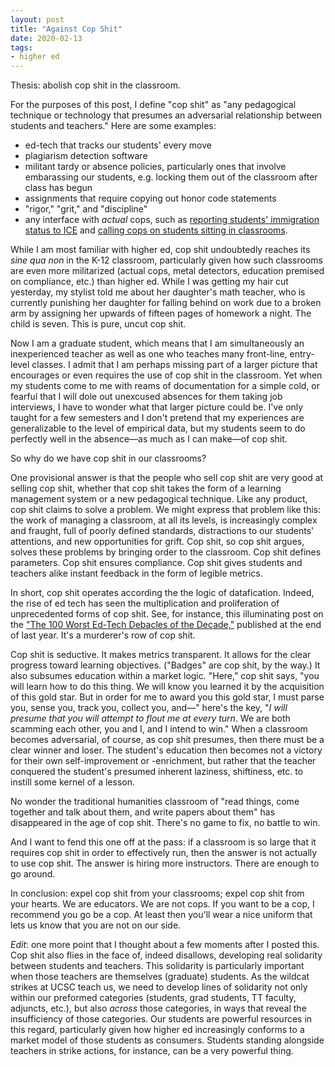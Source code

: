 ```yaml
---
layout: post
title: "Against Cop Shit"
date: 2020-02-13
tags:
- higher ed
---
```


Thesis: abolish cop shit in the classroom. 

For the purposes of this post, I define "cop shit" as "any pedagogical technique or technology that presumes an adversarial relationship between students and teachers." Here are some examples: 

- ed-tech that tracks our students' every move
- plagiarism detection software
- militant tardy or absence policies, particularly ones that involve embarassing our students, e.g. locking them out of the classroom after class has begun
- assignments that require copying out honor code statements
- "rigor," "grit," and "discipline"
- any interface with *actual* cops, such as [reporting students' immigration status to ICE](https://www.washingtonpost.com/news/education/wp/2018/05/23/astounding-ignorance-of-the-law-civil-rights-groups-slam-devos-for-saying-schools-can-report-undocumented-students/?utm_term=.80634bea1c1f&tid=lk_interstitial_manual_8&itid=lk_interstitial_manual_8) and [calling cops on students sitting in classrooms](https://www.cnn.com/2020/01/24/us/ball-state-university-police-seat-change-trnd/index.html). 

While I am most familiar with higher ed, cop shit undoubtedly reaches its *sine qua non* in the K-12 classroom, particularly given how such classrooms are even more militarized (actual cops, metal detectors, education premised on compliance, etc.) than higher ed. While I was getting my hair cut yesterday, my stylist told me about her daughter's math teacher, who is currently punishing her daughter for falling behind on work due to a broken arm by assigning her upwards of fifteen pages of homework a night. The child is seven. This is pure, uncut cop shit. 

Now I am a graduate student, which means that I am simultaneously an inexperienced teacher as well as one who teaches many front-line, entry-level classes. I admit that I am perhaps missing part of a larger picture that encourages or even requires the use of cop shit in the classroom. Yet when my students come to me with reams of documentation for a simple cold, or fearful that I will dole out unexcused absences for them taking job interviews, I have to wonder what that larger picture could be. I've only taught for a few semesters and I don't pretend that my experiences are generalizable to the level of empirical data, but my students seem to do perfectly well in the absence—as much as I can make—of cop shit. 

So why do we have cop shit in our classrooms? 

One provisional answer is that the people who sell cop shit are very good at selling cop shit, whether that cop shit takes the form of a learning management system or a new pedagogical technique. Like any product, cop shit claims to solve a problem. We might express that problem like this: the work of managing a classroom, at all its levels, is increasingly complex and fraught, full of poorly defined standards, distractions to our students' attentions, and new opportunities for grift. Cop shit, so cop shit argues, solves these problems by bringing order to the classroom. Cop shit defines parameters. Cop shit ensures compliance. Cop shit gives students and teachers alike instant feedback in the form of legible metrics. 

In short, cop shit operates according the the logic of datafication. Indeed, the rise of ed tech has seen the multiplication and proliferation of unprecedented forms of cop shit. See, for instance, this illuminating post on the ["The 100 Worst Ed-Tech Debacles of the Decade,"](http://hackeducation.com/2019/12/31/what-a-shitshow) published at the end of last year. It's a murderer's row of cop shit. 

Cop shit is seductive. It makes metrics transparent. It allows for the clear progress toward learning objectives. ("Badges" are cop shit, by the way.) It also subsumes education within a market logic. "Here," cop shit says, "you will learn how to do this thing. We will know you learned it by the acquisition of this gold star. But in order for me to award you this gold star, I must parse you, sense you, track you, collect you, and—" here's the key, "*I will presume that you will attempt to flout me at every turn*. We are both scamming each other, you and I, and I intend to win." When a classroom becomes adversarial, of course, as cop shit presumes, then there must be a clear winner and loser. The student's education then becomes not a victory for their own self-improvement or -enrichment, but rather that the teacher conquered the student's presumed inherent laziness, shiftiness, etc. to instill some kernel of a lesson. 

No wonder the traditional humanities classroom of "read things, come together and talk about them, and write papers about them" has disappeared in the age of cop shit. There's no game to fix, no battle to win. 

And I want to fend this one off at the pass: if a classroom is so large that it requires cop shit in order to effectively run, then the answer is not actually to use cop shit. The answer is hiring more instructors. There are enough to go around. 

In conclusion: expel cop shit from your classrooms; expel cop shit from your hearts. We are educators. We are not cops. If you want to be a cop, I recommend you go be a cop. At least then you'll wear a nice uniform that lets us know that you are not on our side. 

*Edit*: one more point that I thought about a few moments after I posted this. Cop shit also flies in the face of, indeed disallows, developing real solidarity between students and teachers. This solidarity is particularly important when those teachers are themselves (graduate) students. As the wildcat strikes at UCSC teach us, we need to develop lines of solidarity not only within our preformed categories (students, grad students, TT faculty, adjuncts, etc.), but also *across* those categories, in ways that reveal the insufficiency of those categories. Our students are powerful resources in this regard, particularly given how higher ed increasingly conforms to a market model of those students as consumers. Students standing alongside teachers in strike actions, for instance, can be a very powerful thing. 